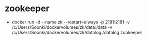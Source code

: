 # zookeeper
* docker run -d --name zk --restart=always -p 2181:2181 -v /c/Users/Soonki/dockervolumes/zk/data:/data -v /c/Users/Soonki/dockervolumes/zk/datalog:/datalog zookeeper
